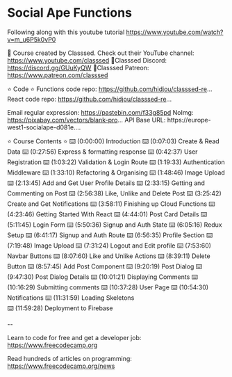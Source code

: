 # Social Ape Functions

Following along with this youtube tutorial
https://www.youtube.com/watch?v=m_u6P5k0vP0

🎥 Course created by Classsed. Check out their YouTube channel: https://www.youtube.com/classsed
🔗Classsed Discord: https://discord.gg/GUuKyQW
🔗Classsed Patreon: https://www.patreon.com/classsed

⭐️ Code ⭐️
Functions code repo: https://github.com/hidjou/classsed-re...
React code repo: https://github.com/hidjou/classsed-re...

Email regular expression: https://pastebin.com/f33g85pd
NoImg: https://pixabay.com/vectors/blank-pro...
API Base URL: https://europe-west1-socialape-d081e....

⭐️ Course Contents ⭐️
⌨️ (0:00:00) Introduction
⌨️ (0:07:03) Create & Read Data
⌨️ (0:27:56) Express & formatting response
⌨️ (0:42:37) User Registration
⌨️ (1:03:22) Validation & Login Route
⌨️ (1:19:33) Authentication Middleware
⌨️ (1:33:10) Refactoring & Organising
⌨️ (1:48:46) Image Upload
⌨️ (2:13:45) Add and Get User Profile Details
⌨️ (2:33:15) Getting and Commenting on Post
⌨️ (2:56:38) Like, Unlike and Delete Post
⌨️ (3:25:42) Create and Get Notifications
⌨️ (3:58:11) Finishing up Cloud Functions
⌨️ (4:23:46) Getting Started With React
⌨️ (4:44:01) Post Card Details
⌨️ (5:11:45) Login Form
⌨️ (5:50:36) Signup and Auth State
⌨️ (6:05:16) Redux Setup
⌨️ (6:41:17) Signup and Auth Route
⌨️ (6:56:35) Profile Section
⌨️ (7:19:48) Image Upload
⌨️ (7:31:24) Logout and Edit profile
⌨️ (7:53:60) Navbar Buttons
⌨️ (8:07:60) Like and Unlike Actions
⌨️ (8:39:11) Delete Button
⌨️ (8:57:45) Add Post Component
⌨️ (9:20:19) Post Dialog
⌨️ (9:47:30) Post Dialog Details
⌨️ (10:01:21) Displaying Comments
⌨️ (10:16:29) Submitting comments
⌨️ (10:37:28) User Page
⌨️ (10:54:30) Notifications
⌨️ (11:31:59) Loading Skeletons  
⌨️ (11:59:28) Deployment to Firebase

--

Learn to code for free and get a developer job: https://www.freecodecamp.org

Read hundreds of articles on programming: https://www.freecodecamp.org/news
